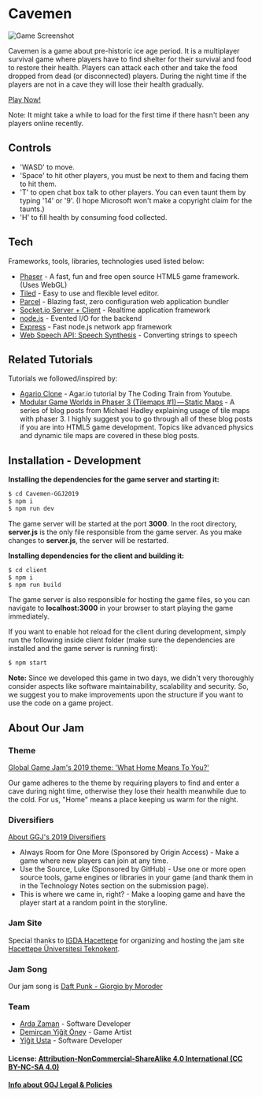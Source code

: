# Cavemen

![Game Screenshot](https://github.com/yigitusta9/Cavemen-GGJ2019/blob/master/README.jpg)

Cavemen is a game about pre-historic ice age period. It is a multiplayer survival game where players have to find shelter for their survival and food to restore their health. Players can attack each other and take the food dropped from dead (or disconnected) players. During the night time if the players are not in a cave they will lose their health gradually.

[Play Now!][play-link]

Note: It might take a while to load for the first time if there hasn't been any players online recently.

## Controls
  - 'WASD' to move.
  - 'Space' to hit other players, you must be next to them and facing them to hit them.
  - 'T' to open chat box talk to other players. You can even taunt them by typing '14' or '9'. (I hope Microsoft won't make a copyright claim for the taunts.)
  - 'H' to fill health by consuming food collected.

## Tech

Frameworks, tools, libraries, technologies used listed below:

* [Phaser][phaser-link] - A fast, fun and free open source HTML5 game framework. (Uses WebGL)
* [Tiled][tiled-link] - Easy to use and flexible level editor.
* [Parcel][parcel-link] - Blazing fast, zero configuration web application bundler
* [Socket.io Server + Client][socketio-link] - Realtime application framework
* [node.js][nodejs-link] - Evented I/O for the backend
* [Express][express-link] - Fast node.js network app framework
* [Web Speech API: Speech Synthesis][speech-link] - Converting strings to speech

## Related Tutorials

Tutorials we followed/inspired by:
* [Agario Clone][agario-clone-link] - Agar.io tutorial by The Coding Train from Youtube.
* [Modular Game Worlds in Phaser 3 (Tilemaps #1) — Static Maps][static-maps-link] - A series of blog posts from Michael Hadley explaining usage of tile maps with phaser 3. I highly suggest you to go through all of these blog posts if you are into HTML5 game development. Topics like advanced physics and dynamic tile maps are covered in these blog posts.

## Installation - Development

**Installing the dependencies for the game server and starting it:**

```sh
$ cd Cavemen-GGJ2019
$ npm i
$ npm run dev
```

The game server will be started at the port **3000**. In the root directory, **server.js** is the only file responsible from the game server. As you make changes to **server.js**, the server will be restarted.

**Installing dependencies for the client and building it:**

```sh
$ cd client
$ npm i
$ npm run build
```

The game server is also responsible for hosting the game files, so you can navigate to **localhost:3000** in your browser to start playing the game immediately.

If you want to enable hot reload for the client during development, simply run the following inside client folder (make sure the dependencies are installed and the game server is running first):

```sh
$ npm start
```

**Note:** Since we developed this game in two days, we didn't very thoroughly consider aspects like software maintainability, scalability and security. So, we suggest you to make improvements upon the structure if you want to use the code on a game project.

## About Our Jam
### Theme

[Global Game Jam's 2019 theme: 'What Home Means To You?'][ggj-2019-theme]

Our game adheres to the theme by requiring players to find and enter a cave during night time, otherwise they lose their health meanwhile due to the cold. For us, "Home" means a place keeping us warm for the night.

### Diversifiers

[About GGJ's 2019 Diversifiers][ggj-2019-diversifiers]

- Always Room for One More (Sponsored by Origin Access) - Make a game where new players can join at any time.
- Use the Source, Luke (Sponsored by GitHub) - Use one or more open source tools, game engines or libraries in your game (and thank them in in the Technology Notes section on the submission page).
- This is where we came in, right? - Make a looping game and have the player start at a random point in the storyline.

### Jam Site
Special thanks to [IGDA Hacettepe][igda-hacettepe] for organizing and hosting the jam site [Hacettepe Üniversitesi Teknokent][jam-site].

### Jam Song
Our jam song is [Daft Punk - Giorgio by Moroder][jam-song]

### Team
- [Arda Zaman][arda-zaman] - Software Developer
- [Demircan Yiğit Öney][demircan-oney] - Game Artist
- [Yiğit Usta][yigit-usta] - Software Developer

#### License: [ Attribution-NonCommercial-ShareAlike 4.0 International (CC BY-NC-SA 4.0)][license-link]
#### [Info about GGJ Legal & Policies][ggj-legal-link]

   [ggj-2019-theme]: <https://www.youtube.com/watch?v=pUohwjq9RkA>
   [ggj-2019-diversifiers]: <https://globalgamejam.org/news/ggj19-diversifiers>
   [play-link]: <http://cavemenn.herokuapp.com>
   [phaser-link]: <https://phaser.io>
   [parcel-link]: <https://parceljs.org>
   [socketio-link]: <https://socket.io>
   [nodejs-link]: <https://nodejs.org>
   [express-link]: <https://expressjs.com>
   [tiled-link]: <https://www.mapeditor.org>
   [speech-link]: <https://developer.mozilla.org/en-US/docs/Web/API/SpeechSynthesis>
   [agario-clone-link]: <https://www.youtube.com/watch?v=JXuxYMGe4KI>
   [static-maps-link]: <https://medium.com/@michaelwesthadley/modular-game-worlds-in-phaser-3-tilemaps-1-958fc7e6bbd6>
   [jam-site]: <https://globalgamejam.org/2019/jam-sites/hacettepe-%C3%BCniversitesi-teknokent>
   [igda-hacettepe]: <https://www.facebook.com/igdahacettepe/>
   [arda-zaman]: <https://www.linkedin.com/in/ardazaman>
   [demircan-oney]: <https://demircan.artstation.com>
   [yigit-usta]: <http://yigitusta.com>
   [jam-song]: <https://www.youtube.com/watch?v=zhl-Cs1-sG4>
   [license-link]: <https://creativecommons.org/licenses/by-nc-sa/4.0/>
   [ggj-legal-link]: <https://globalgamejam.org/legal-policies>
